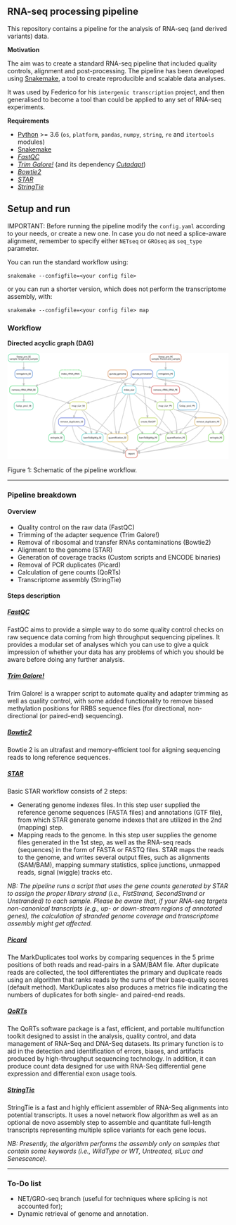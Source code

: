 ## RNA-seq processing pipeline

This repository contains a pipeline for the analysis of RNA-seq (and derived variants) data. 

__Motivation__

The aim was to create a standard RNA-seq pipeline that included quality controls, alignment and post-processing.
The pipeline has been developed using [Snakemake](http://snakemake.readthedocs.io/en/stable/), a tool to create reproducible and scalable data analyses.

It was used by Federico for his `intergenic transcription` project, and then generalised to become a tool than could be applied to any set of RNA-seq experiments.

__Requirements__

* [Python](https://www.python.org/downloads/) >= 3.6 (`os`, `platform`, `pandas`, `numpy`, `string`, `re` and `itertools` modules)
* [Snakemake](http://snakemake.readthedocs.io/en/stable/)
* [_FastQC_](https://www.bioinformatics.babraham.ac.uk/projects/fastqc/)
* [_Trim Galore!_](https://www.bioinformatics.babraham.ac.uk/projects/trim_galore/) (and its dependency [_Cutadapt_](https://cutadapt.readthedocs.io/en/stable/)) 
* [_Bowtie2_](http://bowtie-bio.sourceforge.net/bowtie2/index.shtml)
* [_STAR_](https://github.com/alexdobin/STAR)
* [_StringTie_](https://ccb.jhu.edu/software/stringtie)

## Setup and run

IMPORTANT: Before running the pipeline modify the `config.yaml` according to your needs, or create a new one. In case you do not need a splice-aware alignment, remember to specify either `NETseq` or `GROseq` as `seq_type` parameter.

You can run the standard workflow using:

```
snakemake --configfile=<your config file>
```

or you can run a shorter version, which does not perform the transcriptome assembly, with:

```
snakemake --configfile=<your config file> map
```

### Workflow

__Directed acyclic graph (DAG)__

![](img/dag.svg)

Figure 1: Schematic of the pipeline workflow.

---

### Pipeline breakdown

#### Overview

* Quality control on the raw data (FastQC)
* Trimming of the adapter sequence (Trim Galore!)
* Removal of ribosomal and transfer RNAs contaminations (Bowtie2)
* Alignment to the genome (STAR)
* Generation of coverage tracks (Custom scripts and ENCODE binaries)
* Removal of PCR duplicates (Picard)
* Calculation of gene counts (QoRTs)
* Transcriptome assembly (StringTie)

#### Steps description

##### [FastQC](https://www.bioinformatics.babraham.ac.uk/projects/fastqc/)

FastQC aims to provide a simple way to do some quality control checks on raw sequence data coming from high throughput sequencing pipelines. It provides a modular set of analyses which you can use to give a quick impression of whether your data has any problems of which you should be aware before doing any further analysis.

##### [Trim Galore!](https://www.bioinformatics.babraham.ac.uk/projects/trim_galore/)

Trim Galore! is a wrapper script to automate quality and adapter trimming as well as quality control, with some added functionality to remove biased methylation positions for RRBS sequence files (for directional, non-directional (or paired-end) sequencing).

##### [Bowtie2](http://bowtie-bio.sourceforge.net/bowtie2/index.shtml)

Bowtie 2 is an ultrafast and memory-efficient tool for aligning sequencing reads to long reference sequences.

##### [STAR](https://github.com/alexdobin/STAR)

Basic STAR workflow consists of 2 steps:
* Generating genome indexes files.
In this step user supplied the reference genome sequences (FASTA files) and annotations (GTF file), from which STAR generate genome indexes that are utilized in the 2nd (mapping) step. 
* Mapping reads to the genome.
In this step user supplies the genome files generated in the 1st step, as well as the RNA-seq reads (sequences) in the form of FASTA or FASTQ files. STAR maps the reads to the genome,
and writes several output files, such as alignments (SAM/BAM), mapping summary statistics, splice junctions, unmapped reads, signal (wiggle) tracks etc.

_NB: The pipeline runs a script that uses the gene counts generated by STAR to assign the proper library strand (i.e., FistStrand, SecondStrand or Unstranded) to each sample. Please be aware that, if your RNA-seq targets non-canonical transcripts (e.g., up- or down-stream regions of annotated genes), the calculation of stranded genome coverage and transcriptome assembly might get affected._

##### [Picard](https://github.com/broadinstitute/picard)

The MarkDuplicates tool works by comparing sequences in the 5 prime positions of both reads and read-pairs in a SAM/BAM file. After duplicate reads are collected, the tool differentiates the primary and duplicate reads using an algorithm that ranks reads by the sums of their base-quality scores (default method). MarkDuplicates also produces a metrics file indicating the numbers of duplicates for both single- and paired-end reads.

##### [QoRTs](https://github.com/hartleys/QoRTs)

The QoRTs software package is a fast, efficient, and portable multifunction toolkit designed to assist in the analysis, quality control, and data management of RNA-Seq and DNA-Seq datasets. Its primary function is to aid in the detection and identification of errors, biases, and artifacts produced by high-throughput sequencing technology. In addition, it can produce count data designed for use with RNA-Seq differential gene expression and differential exon usage tools.

##### [StringTie](https://ccb.jhu.edu/software/stringtie)

StringTie is a fast and highly efficient assembler of RNA-Seq alignments into potential transcripts. It uses a novel network flow algorithm as well as an optional de novo assembly step to assemble and quantitate full-length transcripts representing multiple splice variants for each gene locus.

_NB: Presently, the algorithm performs the assembly only on samples that contain some keywords (i.e., WildType or WT, Untreated, siLuc and Senescence)._

---

### To-Do list

  - NET/GRO-seq branch (useful for techniques where splicing is not accounted for);
  - Dynamic retrieval of genome and annotation.
